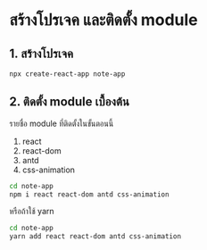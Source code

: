 
# สร้างโปรเจค และติดตั้ง module

## 1. สร้างโปรเจค

```bash
npx create-react-app note-app
```

## 2. ติดตั้ง module เบื้องต้น

รายชื่อ module ที่ติดตั้งในขั้นตอนนี้
1. react
2. react-dom
3. antd
4. css-animation


```bash
cd note-app
npm i react react-dom antd css-animation
```

หรือถ้าใช้ yarn

```bash
cd note-app
yarn add react react-dom antd css-animation 
```
